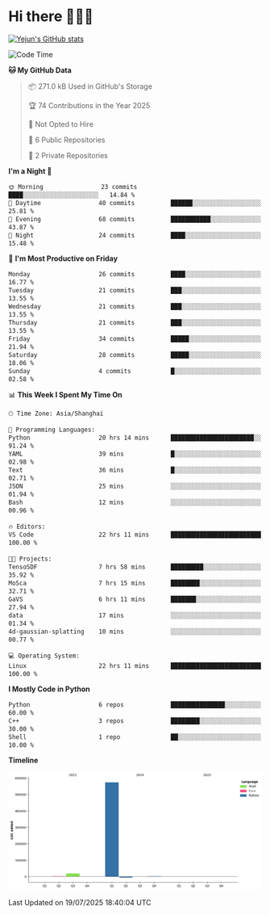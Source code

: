 # Hi there 👋👋👋


<!-- <img height="195px" src="https://github-readme-stats.vercel.app/api?username=yejun688&count_private=true&show_icons=true&hide_rank=true&title_color=0969da&bg_color=ffffff00&text_color=57606a&disable_animations=true"><img height="195px" src="https://github-readme-stats.vercel.app/api/top-langs?username=yejun688&layout=compact&title_color=0969da&bg_color=ffffff00&text_color=57606a"> -->

[![Yejun's GitHub stats](https://github-readme-stats.vercel.app/api?username=yejun688)](https://github.com/yejun688/github-readme-stats)

<!---
yejun688/yejun688 is a ✨ special ✨ repository because its `README.md` (this file) appears on your GitHub profile.
You can click the Preview link to take a look at your changes.
--->

<!--START_SECTION:waka-->
![Code Time](http://img.shields.io/badge/Code%20Time-1%2C476%20hrs%2037%20mins-blue)

**🐱 My GitHub Data** 

> 📦 271.0 kB Used in GitHub's Storage 
 > 
> 🏆 74 Contributions in the Year 2025
 > 
> 🚫 Not Opted to Hire
 > 
> 📜 6 Public Repositories 
 > 
> 🔑 2 Private Repositories 
 > 
**I'm a Night 🦉** 

```text
🌞 Morning                23 commits          ████░░░░░░░░░░░░░░░░░░░░░   14.84 % 
🌆 Daytime                40 commits          ██████░░░░░░░░░░░░░░░░░░░   25.81 % 
🌃 Evening                68 commits          ███████████░░░░░░░░░░░░░░   43.87 % 
🌙 Night                  24 commits          ████░░░░░░░░░░░░░░░░░░░░░   15.48 % 
```
📅 **I'm Most Productive on Friday** 

```text
Monday                   26 commits          ████░░░░░░░░░░░░░░░░░░░░░   16.77 % 
Tuesday                  21 commits          ███░░░░░░░░░░░░░░░░░░░░░░   13.55 % 
Wednesday                21 commits          ███░░░░░░░░░░░░░░░░░░░░░░   13.55 % 
Thursday                 21 commits          ███░░░░░░░░░░░░░░░░░░░░░░   13.55 % 
Friday                   34 commits          █████░░░░░░░░░░░░░░░░░░░░   21.94 % 
Saturday                 28 commits          █████░░░░░░░░░░░░░░░░░░░░   18.06 % 
Sunday                   4 commits           █░░░░░░░░░░░░░░░░░░░░░░░░   02.58 % 
```


📊 **This Week I Spent My Time On** 

```text
🕑︎ Time Zone: Asia/Shanghai

💬 Programming Languages: 
Python                   20 hrs 14 mins      ███████████████████████░░   91.24 % 
YAML                     39 mins             █░░░░░░░░░░░░░░░░░░░░░░░░   02.98 % 
Text                     36 mins             █░░░░░░░░░░░░░░░░░░░░░░░░   02.71 % 
JSON                     25 mins             ░░░░░░░░░░░░░░░░░░░░░░░░░   01.94 % 
Bash                     12 mins             ░░░░░░░░░░░░░░░░░░░░░░░░░   00.96 % 

🔥 Editors: 
VS Code                  22 hrs 11 mins      █████████████████████████   100.00 % 

🐱‍💻 Projects: 
TensoSDF                 7 hrs 58 mins       █████████░░░░░░░░░░░░░░░░   35.92 % 
MoSca                    7 hrs 15 mins       ████████░░░░░░░░░░░░░░░░░   32.71 % 
GaVS                     6 hrs 11 mins       ███████░░░░░░░░░░░░░░░░░░   27.94 % 
data                     17 mins             ░░░░░░░░░░░░░░░░░░░░░░░░░   01.34 % 
4d-gaussian-splatting    10 mins             ░░░░░░░░░░░░░░░░░░░░░░░░░   00.77 % 

💻 Operating System: 
Linux                    22 hrs 11 mins      █████████████████████████   100.00 % 
```

**I Mostly Code in Python** 

```text
Python                   6 repos             ███████████████░░░░░░░░░░   60.00 % 
C++                      3 repos             ████████░░░░░░░░░░░░░░░░░   30.00 % 
Shell                    1 repo              ██░░░░░░░░░░░░░░░░░░░░░░░   10.00 % 
```



**Timeline**

![Lines of Code chart](https://raw.githubusercontent.com/yejun688/yejun688/main/assets/bar_graph.png)


 Last Updated on 19/07/2025 18:40:04 UTC
<!--END_SECTION:waka-->
